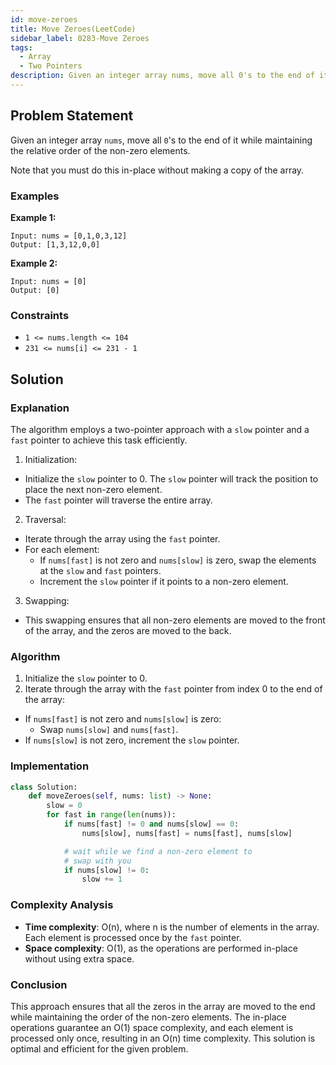 ```yaml
---
id: move-zeroes
title: Move Zeroes(LeetCode)
sidebar_label: 0283-Move Zeroes
tags:
  - Array
  - Two Pointers
description: Given an integer array nums, move all 0's to the end of it while maintaining the relative order of the non-zero elements.
---
```


## Problem Statement

Given an integer array `nums`, move all `0`'s to the end of it while maintaining the relative order of the non-zero elements.

Note that you must do this in-place without making a copy of the array.

### Examples

**Example 1:**

```plaintext
Input: nums = [0,1,0,3,12]
Output: [1,3,12,0,0]
```

**Example 2:**

```plaintext
Input: nums = [0]
Output: [0]
```

### Constraints

- `1 <= nums.length <= 104`
- `231 <= nums[i] <= 231 - 1`

## Solution

### Explanation
The algorithm employs a two-pointer approach with a `slow` pointer and a `fast` pointer to achieve this task efficiently.

1. Initialization:
* Initialize the `slow` pointer to 0. The `slow` pointer will track the position to place the next non-zero element.
* The `fast` pointer will traverse the entire array.
2. Traversal:
* Iterate through the array using the `fast` pointer.
* For each element:
  * If `nums[fast]` is not zero and `nums[slow]` is zero, swap the elements at the `slow` and `fast` pointers.
  * Increment the `slow` pointer if it points to a non-zero element.
3. Swapping:
* This swapping ensures that all non-zero elements are moved to the front of the array, and the zeros are moved to the back.

### Algorithm

1. Initialize the `slow` pointer to 0.
2. Iterate through the array with the `fast` pointer from index 0 to the end of the array:
* If `nums[fast]` is not zero and `nums[slow]` is zero:
  * Swap `nums[slow]` and `nums[fast]`.
* If `nums[slow]` is not zero, increment the `slow` pointer.

### Implementation

```Python
class Solution:
    def moveZeroes(self, nums: list) -> None:
        slow = 0
        for fast in range(len(nums)):
            if nums[fast] != 0 and nums[slow] == 0:
                nums[slow], nums[fast] = nums[fast], nums[slow]

            # wait while we find a non-zero element to
            # swap with you
            if nums[slow] != 0:
                slow += 1
```

### Complexity Analysis

- **Time complexity**: O(n), where n is the number of elements in the array. Each element is processed once by the `fast` pointer.
- **Space complexity**: O(1), as the operations are performed in-place without using extra space.

### Conclusion

This approach ensures that all the zeros in the array are moved to the end while maintaining the order of the non-zero elements. The in-place operations guarantee an O(1) space complexity, and each element is processed only once, resulting in an O(n) time complexity. This solution is optimal and efficient for the given problem.
